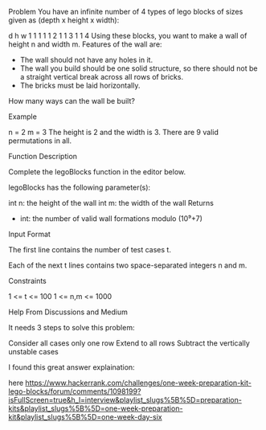 Problem
You have an infinite number of 4 types of lego blocks of sizes given as (depth x height x width):

d	h	w
1	1	1
1	1	2
1	1	3
1	1	4
Using these blocks, you want to make a wall of height n and width m. Features of the wall are:

- The wall should not have any holes in it.
- The wall you build should be one solid structure, so there should not be a straight vertical break across all rows of bricks.
- The bricks must be laid horizontally.

How many ways can the wall be built?

Example

n = 2
m = 3
The height is 2 and the width is 3. There are 9 valid permutations in all.

Function Description

Complete the legoBlocks function in the editor below.

legoBlocks has the following parameter(s):

int n: the height of the wall
int m: the width of the wall
Returns
- int: the number of valid wall formations modulo (10⁹+7)

Input Format

The first line contains the number of test cases t.

Each of the next t lines contains two space-separated integers n and m.

Constraints

1 <= t <= 100
1 <= n,m <= 1000


Help From Discussions and Medium

It needs 3 steps to solve this problem:

Consider all cases only one row
Extend to all rows
Subtract the vertically unstable cases


I found this great answer explaination:

here
https://www.hackerrank.com/challenges/one-week-preparation-kit-lego-blocks/forum/comments/1098199?isFullScreen=true&h_l=interview&playlist_slugs%5B%5D=preparation-kits&playlist_slugs%5B%5D=one-week-preparation-kit&playlist_slugs%5B%5D=one-week-day-six


